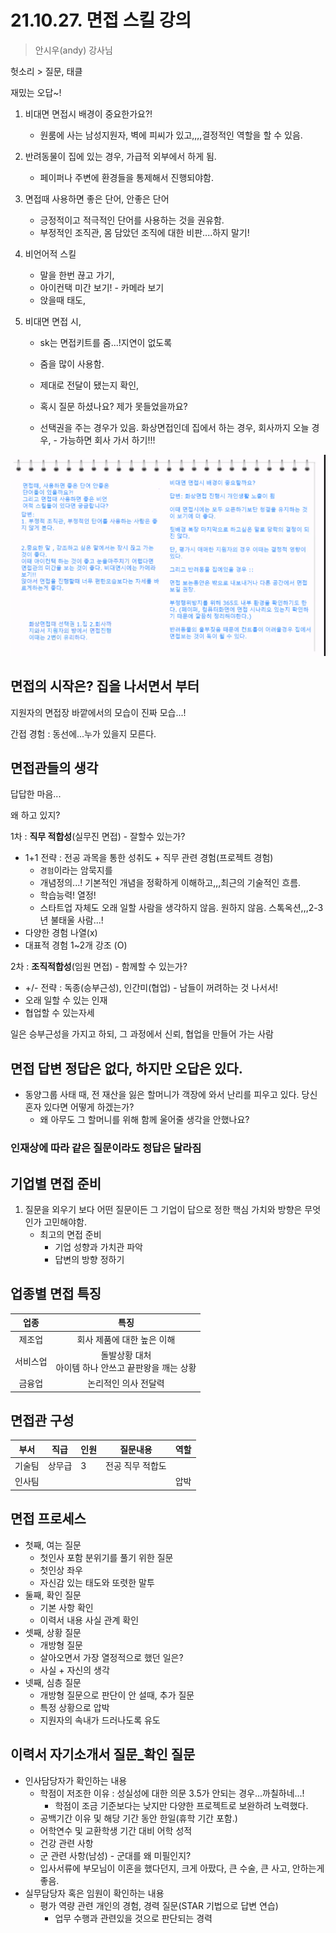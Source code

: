 # 21.10.27. 면접 스킬 강의

> 안시우(andy) 강사님

헛소리 > 질문, 태클

재밌는 오답~!

1. 비대면 면접시 배경이 중요한가요?!

   * 원룸에 사는 남성지원자, 벽에 피씨가 있고,,,,결정적인 역할을 할 수 있음.

2. 반려동물이 집에 있는 경우, 가급적 외부에서 하게 됨.

   * 페이퍼나 주변에 환경들을 통제해서 진행되야함.

3. 면접때 사용하면 좋은 단어, 안좋은 단어

   * 긍정적이고 적극적인 단어를 사용하는 것을 권유함. 
   * 부정적인 조직관, 몸 담았던 조직에 대한 비판....하지 말기!

4. 비언어적 스킬

   * 말을 한번 끊고 가기, 
   * 아이컨택 미간 보기! - 카메라 보기
   * 앉을때 태도, 

5. 비대면 면접 시, 

   * sk는 면접키트를 줌...!지연이 없도록

   * 줌을 많이 사용함.
   * 제대로 전달이 됐는지 확인,
   * 혹시 질문 하셨나요? 제가 못들었을까요?
   * 선택권을 주는 경우가 있음. 화상면접인데 집에서 하는 경우, 회사까지 오늘 경우, - 가능하면 회사 가서 하기!!!

![Q&A](./image/1027-01.png)

## 면접의 시작은? 집을 나서면서 부터

지원자의 면접장 바깥에서의 모습이 진짜 모습...!

간접 경험 : 동선에...누가 있을지 모른다. 

## 면접관들의 생각

답답한 마음...

왜 하고 있지?



1차 : **직무 적합성**(실무진 면접) - 잘할수 있는가?

* 1+1 전략 : 전공 과목을 통한 성취도 + 직무 관련 경험(프로젝트 경험)
  * `경험`이라는 암묵지를
  * 개념정의...! 기본적인 개념을 정확하게 이해하고,,,최근의 기술적인 흐름.
  * 학습능력! 열정!
  * 스타트업 자체도 오래 일할 사람을 생각하지 않음. 원하지 않음. 스톡옥션,,,2-3년 불태울 사람...!
* 다양한 경험 나열(x)
* 대표적 경험 1~2개 강조 (O)

2차 : **조직적합성**(임원 면접) - 함께할 수 있는가?

* +/- 전략 : 독종(승부근성), 인간미(협업) - 남들이 꺼려하는 것 나서서!
* 오래 일할 수 있는 인재
* 협업할 수 있는자세

일은 승부근성을 가지고 하되, 그 과정에서 신뢰, 협업을 만들어 가는 사람

## 면접 답변 정답은 없다, 하지만 오답은 있다.

* 동양그룹 사태 때, 전 재산을 잃은 할머니가 객장에 와서 난리를 피우고 있다. 당신 혼자 있다면 어떻게 하겠는가?
  * 왜 아무도 그 할머니를 위해 함께 울어줄 생각을 안했나요?

### 인재상에 따라 같은 질문이라도 정답은 달라짐

## 기업별 면접 준비

1. 질문을 외우기 보다 어떤 질문이든 그 기업이 답으로 정한 핵심 가치와 방향은 무엇인가 고민해야함.
   * 최고의 면접 준비
     * 기업 성향과 가치관 파악
     * 답변의 방향 정하기

## 업종별 면접 특징

|   업종   |                           특징                           |
| :------: | :------------------------------------------------------: |
|  제조업  |                회사 제품에 대한 높은 이해                |
| 서비스업 | 돌발상황 대처<br />아이템 하나 안쓰고 끝판왕을 깨는 상황 |
|  금융업  |                   논리적인 의사 전달력                   |

## 면접관 구성

| 부서   | 직급   | 인원 | 질문내용         | 역할 |
| ------ | ------ | ---- | ---------------- | ---- |
| 기술팀 | 상무급 | 3    | 전공 직무 적합도 |      |
| 인사팀 |        |      |                  | 압박 |

## 면접 프로세스

* 첫째, 여는 질문
  * 첫인사 포함 분위기를 풀기 위한 질문
  * 첫인상 좌우
  * 자신감 있는 태도와 또렷한 말투
* 둘째, 확인 질문
  * 기본 사항 확인
  * 이력서 내용 사실 관계 확인
* 셋째, 상황 질문
  * 개방형 질문
  * 살아오면서 가장 열정적으로 했던 일은?
  * 사실 + 자신의 생각
* 넷째, 심층 질문
  * 개방형 질문으로 판단이 안 설때, 추가 질문
  * 특정 상황으로 압박
  * 지원자의 속내가 드러나도록 유도

## 이력서 자기소개서 질문_확인 질문

* 인사담당자가 확인하는 내용
  * 학점이 저조한 이유 : 성실성에 대한 의문 3.5가 안되는 경우...까칠하네...!
    * 학점이 조금 기준보다는 낮지만 다양한 프로젝트로 보완하려 노력했다.
  * 공백기간 이유 및 해당 기간 동안 한일(휴학 기간 포함.)
  * 어학연수 및 교환학생 기간 대비 어학 성적
  * 건강 관련 사항
  * 군 관련 사항(남성) - 군대를 왜 미필인지?
  * 입사서류에 부모님이 이혼을 했다던지, 크게 아팠다, 큰 수술, 큰 사고, 안하는게 좋음.
* 실무담당자 혹은 임원이 확인하는 내용
  * 평가 역량 관련 개인의 경험, 경력 질문(STAR 기법으로 답변 연습)
    * 업무 수행과 관련있을 것으로 판단되는 경력 
